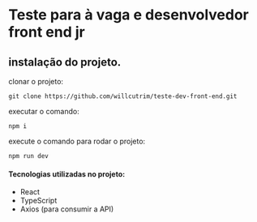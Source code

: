 # Teste para à vaga e desenvolvedor front end jr


## instalação do projeto.

clonar o projeto:

```
git clone https://github.com/willcutrim/teste-dev-front-end.git
```

executar o comando:
```
npm i
```

execute o comando para rodar o projeto:
```
npm run dev
```

#### Tecnologias utilizadas no projeto:
- React
- TypeScript
- Axios (para consumir a API)

